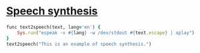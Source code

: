 [1]: http://rosettacode.org/wiki/Speech_synthesis

# [Speech synthesis][1]

```ruby
func text2speech(text, lang='en') {
    Sys.run("espeak -v #{lang} -w /dev/stdout #{text.escape} | aplay")
}
text2speech("This is an example of speech synthesis.")
```
